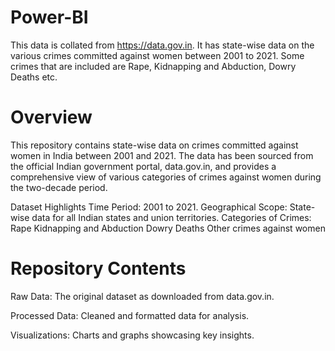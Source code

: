 # Power-BI
This data is collated from https://data.gov.in. It has state-wise data on the various crimes committed against women between 2001 to 2021. Some crimes that are included are Rape, Kidnapping and Abduction, Dowry Deaths etc.
# Overview
This repository contains state-wise data on crimes committed against women in India between 2001 and 2021. The data has been sourced from the official Indian government portal, data.gov.in, and provides a comprehensive view of various categories of crimes against women during the two-decade period.

Dataset Highlights
Time Period: 2001 to 2021.
Geographical Scope: State-wise data for all Indian states and union territories.
Categories of Crimes:
Rape
Kidnapping and Abduction
Dowry Deaths
Other crimes against women
# Repository Contents
Raw Data:
The original dataset as downloaded from data.gov.in.

Processed Data:
Cleaned and formatted data for analysis.

Visualizations:
Charts and graphs showcasing key insights.

